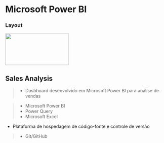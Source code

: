 # Microsoft Power BI


### Layout

<img src="https://github.com/rrssouza/Power_BI_Analise_Dados_Vendas/blob/main/Dashboard_Analise_Vendas/img/viewdashboard.png" width="200" height="100" />


## Sales Analysis

> - Dashboard desenvolvido em Microsoft Power BI para análise de vendas


> - Microsoft Power BI
> - Power Query
> - Microsoft Excel


- Plataforma de hospedagem de código-fonte e controle de versão
> - Git/GitHub